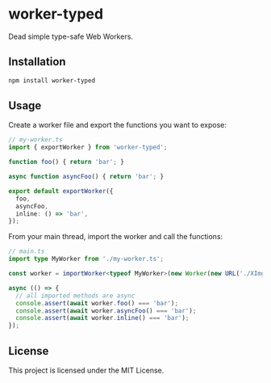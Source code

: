 # worker-typed

Dead simple type-safe Web Workers.

## Installation

```bash
npm install worker-typed
```

## Usage

Create a worker file and export the functions you want to expose:

```ts
// my-worker.ts
import { exportWorker } from 'worker-typed';

function foo() { return 'bar'; }

async function asyncFoo() { return 'bar'; }

export default exportWorker({
  foo,
  asyncFoo,
  inline: () => 'bar',
});
```

From your main thread, import the worker and call the functions:

```ts
// main.ts
import type MyWorker from './my-worker.ts';

const worker = importWorker<typeof MyWorker>(new Worker(new URL('./XImgWorkerStub.ts', import.meta.url)));

async (() => {
  // all imported methods are async
  console.assert(await worker.foo() === 'bar');
  console.assert(await worker.asyncFoo() === 'bar');
  console.assert(await worker.inline() === 'bar');
});
```

## License

This project is licensed under the MIT License.